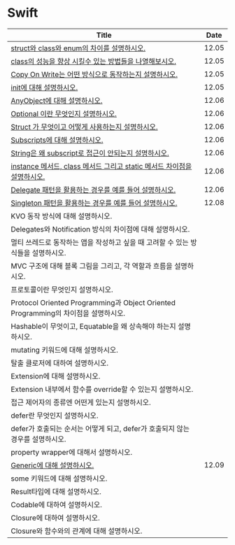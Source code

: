 # Swift

| Title                                                                                                             | Date  |
| ----------------------------------------------------------------------------------------------------------------- | ----- |
| [struct와 class와 enum의 차이를 설명하시오.](https://github.com/hogumachu/TIL/blob/main/Swift/Struct_Class_Enum.md)          | 12.05 |
| [class의 성능을 향상 시킬수 있는 방법들을 나열해보시오.](https://github.com/hogumachu/TIL/blob/main/Swift/Class_Performance.md)        | 12.05 |
| [Copy On Write는 어떤 방식으로 동작하는지 설명하시오.](https://github.com/hogumachu/TIL/blob/main/Swift/Copy-on-Write.md)          | 12.05 |
| [init에 대해 설명하시오.](https://github.com/hogumachu/TIL/blob/main/Swift/Initialization.md)                             | 12.05 |
| [AnyObject에 대해 설명하시오.](https://github.com/hogumachu/TIL/blob/main/Swift/AnyObject.md)                            | 12.06 |
| [Optional 이란 무엇인지 설명하시오.](https://github.com/hogumachu/TIL/blob/main/Swift/Optional.md)                           | 12.06 |
| [Struct 가 무엇이고 어떻게 사용하는지 설명하시오.](https://github.com/hogumachu/TIL/blob/main/Swift/Struct.md)                      | 12.06 |
| [Subscripts에 대해 설명하시오.](https://github.com/hogumachu/TIL/blob/main/Swift/Subscripts.md)                           | 12.06 |
| [String은 왜 subscript로 접근이 안되는지 설명하시오.](https://github.com/hogumachu/TIL/blob/main/Swift/String_Subscripts.md)     | 12.06 |
| [instance 메서드, class 메서드 그리고 static 메서드 차이점을 설명하시오.](https://github.com/hogumachu/TIL/blob/main/Swift/Methods.md) | 12.06 |
| [Delegate 패턴을 활용하는 경우를 예를 들어 설명하시오.](https://github.com/hogumachu/TIL/blob/main/Swift/Delegate.md)                | 12.06 |
| [Singleton 패턴을 활용하는 경우를 예를 들어 설명하시오.](https://github.com/hogumachu/TIL/blob/main/Swift/Singleton.md)              | 12.08 |
| KVO 동작 방식에 대해 설명하시오.                                                                                              |       |
| Delegates와 Notification 방식의 차이점에 대해 설명하시오.                                                                        |       |
| 멀티 쓰레드로 동작하는 앱을 작성하고 싶을 때 고려할 수 있는 방식들을 설명하시오.                                                                    |       |
| MVC 구조에 대해 블록 그림을 그리고, 각 역할과 흐름을 설명하시오.                                                                           |       |
| 프로토콜이란 무엇인지 설명하시오.                                                                                                |       |
| Protocol Oriented Programming과 Object Oriented Programming의 차이점을 설명하시오.                                           |       |
| Hashable이 무엇이고, Equatable을 왜 상속해야 하는지 설명하시오.                                                                      |       |
| mutating 키워드에 대해 설명하시오.                                                                                           |       |
| 탈출 클로저에 대하여 설명하시오.                                                                                                |       |
| Extension에 대해 설명하시오.                                                                                              |       |
| Extension 내부에서 함수를 override할 수 있는지 설명하시오.                                                                         |       |
| 접근 제어자의 종류엔 어떤게 있는지 설명하시오.                                                                                        |       |
| defer란 무엇인지 설명하시오.                                                                                                |       |
| defer가 호출되는 순서는 어떻게 되고, defer가 호출되지 않는 경우를 설명하시오.                                                                 |       |
| property wrapper에 대해서 설명하시오.                                                                                      |       |
| [Generic에 대해 설명하시오.](https://github.com/hogumachu/TIL/blob/main/Swift/Generic.md)                                | 12.09 |
| some 키워드에 대해 설명하시오.                                                                                               |       |
| Result타입에 대해 설명하시오.                                                                                               |       |
| Codable에 대하여 설명하시오.                                                                                               |       |
| Closure에 대하여 설명하시오.                                                                                               |       |
| Closure와 함수와의 관계에 대해 설명하시오.                                                                                       |       |
